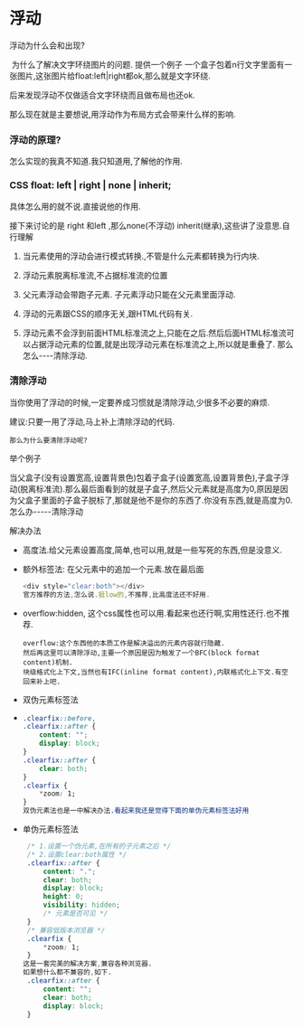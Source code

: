 



# 浮动

浮动为什么会和出现?

​	 为什么了解决文字环绕图片的问题. 提供一个例子 一个盒子包着n行文字里面有一张图片,这张图片给float:left|right都ok,那么就是文字环绕.

后来发现浮动不仅做适合文字环绕而且做布局也还ok.

那么现在就是主要想说,用浮动作为布局方式会带来什么样的影响.

### 浮动的原理?

怎么实现的我真不知道.我只知道用,了解他的作用.

### CSS float: left | right | none | inherit; 

具体怎么用的就不说.直接说他的作用.

接下来讨论的是 right 和left ,那么none(不浮动) inherit(继承),这些讲了没意思.自行理解

1. 当元素使用的浮动会进行模式转换.,不管是什么元素都转换为行内块.

2. 浮动元素脱离标准流,不占据标准流的位置

3. 父元素浮动会带跑子元素. 子元素浮动只能在父元素里面浮动.

4. 浮动的元素跟CSS的顺序无关,跟HTML代码有关.

5. 浮动元素不会浮到前面HTML标准流之上,只能在之后.然后后面HTML标准流可以占据浮动元素的位置,就是出现浮动元素在标准流之上,所以就是重叠了. 那么怎么----清除浮动.

   

### 清除浮动

当你使用了浮动的时候,一定要养成习惯就是清除浮动,少很多不必要的麻烦.

建议:只要一用了浮动,马上补上清除浮动的代码.

`那么为什么要清除浮动呢?`

举个例子

当父盒子(没有设置宽高,设置背景色)包着子盒子(设置宽高,设置背景色),子盒子浮动(脱离标准流).那么最后面看到的就是子盒子,然后父元素就是高度为0,原因是因为父盒子里面的子盒子脱标了,那就是他不是你的东西了.你没有东西,就是高度为0.怎么办-----清除浮动

解决办法

+ 高度法.给父元素设置高度,简单,也可以用,就是一些写死的东西,但是没意义.

+ 额外标签法: 在父元素中的追加一个元素.放在最后面  

  ```js
  <div style="clear:both"></div>
  官方推荐的方法,怎么说.挺low的,不推荐,比高度法还不好用.
  ```

+ overflow:hidden, 这个css属性也可以用.看起来也还行啊,实用性还行.也不推荐.

  ```
  overflow:这个东西他的本质工作是解决溢出的元素内容就行隐藏.
  然后再这里可以清除浮动,主要一个原因是因为触发了一个BFC(block format content)机制.
  块级格式化上下文,当然也有IFC(inline format content),内联格式化上下文.有空回来补上吧.
  ```

+ 双伪元素标签法

+ ```css
  .clearfix::before,
  .clearfix::after {
      content: "";
      display: block;
  }
  .clearfix::after {
      clear: both;
  }
  .clearfix {
      *zoom: 1;
  }
  双伪元素法也是一中解决办法.看起来我还是觉得下面的单伪元素标签法好用
  ```

+ 单伪元素标签法

  ```css
   /* 1.设置一个伪元素,在所有的子元素之后 */
   /* 2.设置clear:both属性 */
   .clearfix::after {
       content: ".";
       clear: both;
       display: block;
       height: 0;
       visibility: hidden;
       /* 元素是否可见 */
   }
   /* 兼容低版本浏览器 */
   .clearfix {
       *zoom: 1;
   }
  这是一套完美的解决方案,兼容各种浏览器.
  如果想什么都不兼容的,如下.
   .clearfix::after {
       content: "";
       clear: both;
       display: block;
   }
  
  ```

